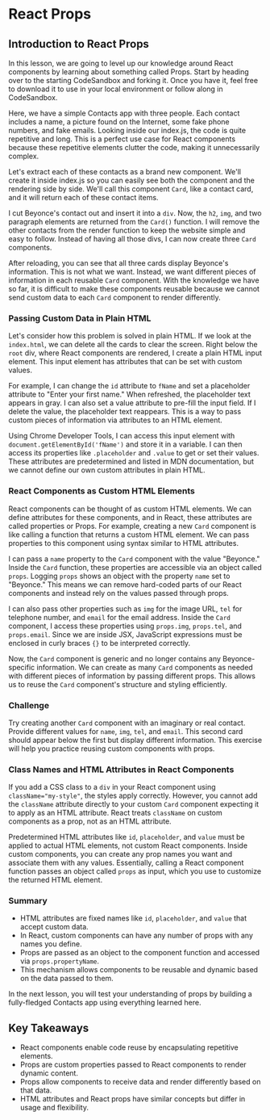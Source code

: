 # React Props

## Introduction to React Props

In this lesson, we are going to level up our knowledge around React components by learning about something called Props. Start by heading over to the starting CodeSandbox and forking it. Once you have it, feel free to download it to use in your local environment or follow along in CodeSandbox.

Here, we have a simple Contacts app with three people. Each contact includes a name, a picture found on the Internet, some fake phone numbers, and fake emails. Looking inside our index.js, the code is quite repetitive and long. This is a perfect use case for React components because these repetitive elements clutter the code, making it unnecessarily complex.

Let's extract each of these contacts as a brand new component. We'll create it inside index.js so you can easily see both the component and the rendering side by side. We'll call this component `Card`, like a contact card, and it will return each of these contact items.

I cut Beyonce's contact out and insert it into a `div`. Now, the `h2`, `img`, and two paragraph elements are returned from the `Card()` function. I will remove the other contacts from the render function to keep the website simple and easy to follow. Instead of having all those divs, I can now create three `Card` components.

After reloading, you can see that all three cards display Beyonce's information. This is not what we want. Instead, we want different pieces of information in each reusable `Card` component. With the knowledge we have so far, it is difficult to make these components reusable because we cannot send custom data to each `Card` component to render differently.

### Passing Custom Data in Plain HTML

Let's consider how this problem is solved in plain HTML. If we look at the `index.html`, we can delete all the cards to clear the screen. Right below the `root` div, where React components are rendered, I create a plain HTML input element. This input element has attributes that can be set with custom values.

For example, I can change the `id` attribute to `fName` and set a placeholder attribute to "Enter your first name." When refreshed, the placeholder text appears in gray. I can also set a value attribute to pre-fill the input field. If I delete the value, the placeholder text reappears. This is a way to pass custom pieces of information via attributes to an HTML element.

Using Chrome Developer Tools, I can access this input element with `document.getElementById('fName')` and store it in a variable. I can then access its properties like `.placeholder` and `.value` to get or set their values. These attributes are predetermined and listed in MDN documentation, but we cannot define our own custom attributes in plain HTML.

### React Components as Custom HTML Elements

React components can be thought of as custom HTML elements. We can define attributes for these components, and in React, these attributes are called properties or Props. For example, creating a new `Card` component is like calling a function that returns a custom HTML element. We can pass properties to this component using syntax similar to HTML attributes.

I can pass a `name` property to the `Card` component with the value "Beyonce." Inside the `Card` function, these properties are accessible via an object called `props`. Logging `props` shows an object with the property `name` set to "Beyonce." This means we can remove hard-coded parts of our React components and instead rely on the values passed through props.

I can also pass other properties such as `img` for the image URL, `tel` for telephone number, and `email` for the email address. Inside the `Card` component, I access these properties using `props.img`, `props.tel`, and `props.email`. Since we are inside JSX, JavaScript expressions must be enclosed in curly braces `{}` to be interpreted correctly.

Now, the `Card` component is generic and no longer contains any Beyonce-specific information. We can create as many `Card` components as needed with different pieces of information by passing different props. This allows us to reuse the `Card` component's structure and styling efficiently.

### Challenge

Try creating another `Card` component with an imaginary or real contact. Provide different values for `name`, `img`, `tel`, and `email`. This second card should appear below the first but display different information. This exercise will help you practice reusing custom components with props.

### Class Names and HTML Attributes in React Components

If you add a CSS class to a `div` in your React component using `className="my-style"`, the styles apply correctly. However, you cannot add the `className` attribute directly to your custom `Card` component expecting it to apply as an HTML attribute. React treats `className` on custom components as a prop, not as an HTML attribute.

Predetermined HTML attributes like `id`, `placeholder`, and `value` must be applied to actual HTML elements, not custom React components. Inside custom components, you can create any prop names you want and associate them with any values. Essentially, calling a React component function passes an object called `props` as input, which you use to customize the returned HTML element.

### Summary

- HTML attributes are fixed names like `id`, `placeholder`, and `value` that accept custom data.
- In React, custom components can have any number of props with any names you define.
- Props are passed as an object to the component function and accessed via `props.propertyName`.
- This mechanism allows components to be reusable and dynamic based on the data passed to them.

In the next lesson, you will test your understanding of props by building a fully-fledged Contacts app using everything learned here.

## Key Takeaways

- React components enable code reuse by encapsulating repetitive elements.
- Props are custom properties passed to React components to render dynamic content.
- Props allow components to receive data and render differently based on that data.
- HTML attributes and React props have similar concepts but differ in usage and flexibility.
